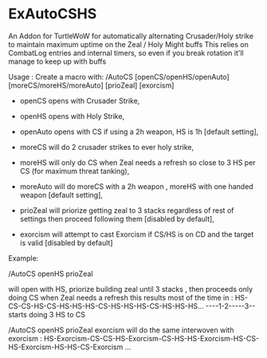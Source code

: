 # ExAutoCSHS
An Addon for TurtleWoW for automatically alternating Crusader/Holy strike to maintain maximum uptime on the Zeal / Holy Might buffs 
This relies on CombatLog entries and internal timers, so even if you break rotation it'll manage to keep up with buffs

Usage : Create a macro with:
/AutoCS [openCS/openHS/openAuto] [moreCS/moreHS/moreAuto] [prioZeal] [exorcism]

- openCS opens with Crusader Strike,
- openHS opens with Holy Strike,
- openAuto opens with CS if using a 2h weapon, HS is 1h [default setting],

- moreCS will do 2 crusader strikes to ever holy strike,
- moreHS will only do CS when Zeal needs a refresh  so close to 3 HS per CS (for maximum threat tanking),
- moreAuto will do moreCS  with a 2h weapon , moreHS  with one handed weapon  [default setting],

- prioZeal will priorize getting zeal to 3 stacks regardless of rest of settings then proceed following them [disabled by default],

- exorcism will attempt to cast Exorcism if CS/HS is on CD and the target is valid [disabled by default]


Example: 

/AutoCS openHS prioZeal 

will open with HS, priorize building zeal until 3 stacks , then proceeds only doing CS when Zeal needs a refresh 
this results most of the time in :
HS-CS-CS-HS-CS-HS-HS-HS-CS-HS-HS-HS-CS-HS-HS-HS... 
----1-2-----3--starts doing 3 HS to CS 

/AutoCS openHS prioZeal exorcism
will do the same interwoven with exorcism : 
HS-Exorcism-CS-CS-HS-Exorcism-CS-HS-HS-Exorcism-HS-CS-HS-Exorcism-HS-HS-CS-Exorcism ...
